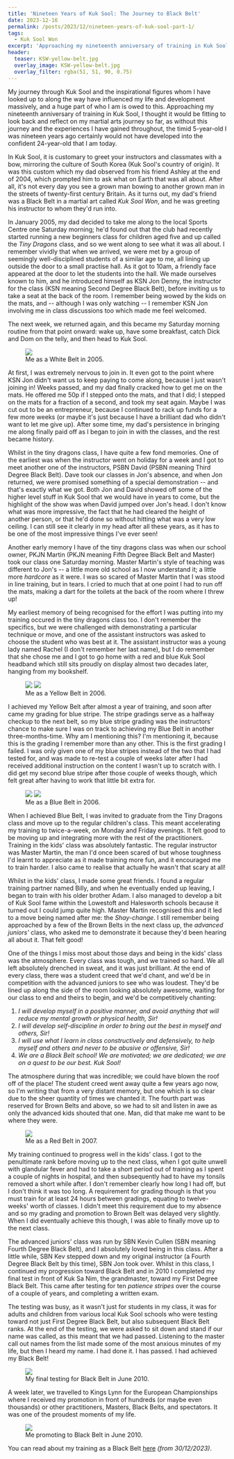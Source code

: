 ```yaml
---
title: 'Nineteen Years of Kuk Sool: The Journey to Black Belt'
date: 2023-12-16
permalink: /posts/2023/12/nineteen-years-of-kuk-sool-part-1/
tags:
  - Kuk Sool Won
excerpt: 'Approaching my nineteenth anniversary of training in Kuk Sool, I thought it would be fitting to look back and reflect on my martial arts journey so far. This post talks about my first five years of training, up to Black Belt.'
header:
  teaser: KSW-yellow-belt.jpg
  overlay_image: KSW-yellow-belt.jpg
  overlay_filter: rgba(51, 51, 90, 0.75)
---
```

My journey through Kuk Sool and the inspirational figures whom I have looked up to along the way have influenced my life and development massively, and a huge part of who I am is owed to this. Approaching my nineteenth anniversary of training in Kuk Sool, I thought it would be fitting to look back and reflect on my martial arts journey so far, as without this journey and the experiences I have gained throughout, the timid 5-year-old I was nineteen years ago certainly would not have developed into the confident 24-year-old that I am today.

In Kuk Sool, it is customary to greet your instructors and classmates with a bow, mirroring the culture of South Korea (Kuk Sool's country of origin). It was this custom which my dad observed from his friend Ashley at the end of 2004, which prompted him to ask what on Earth that was all about. After all, it's not every day you see a grown man bowing to another grown man in the streets of twenty-first century Britain. As it turns out, my dad's friend was a Black Belt in a martial art called *Kuk Sool Won*, and he was greeting his instructor to whom they'd run into.

In January 2005, my dad decided to take me along to the local Sports Centre one Saturday morning; he'd found out that the club had recently started running a new beginners class for children aged five and up called the *Tiny Dragons* class, and so we went along to see what it was all about. I remember vividly that when we arrived, we were met by a group of seemingly well-disciplined students of a similar age to me, all lining up outside the door to a small practise hall. As it got to 10am, a friendly face appeared at the door to let the students into the hall. We made ourselves known to him, and he introduced himself as KSN Jon Denny, the instructor for the class (KSN meaning Second Degree Black Belt), before inviting us to take a seat at the back of the room. I remember being wowed by the kids on the mats, and -- although I was only watching -- I remember KSN Jon involving me in class discussions too which made me feel welcomed.

The next week, we returned again, and this became my Saturday morning routine from that point onward: wake up, have some breakfast, catch Dick and Dom on the telly, and then head to Kuk Sool. 

<figure>
	<a href="/images/KSW-White-Belt.JPG"><img src="/images/KSW-White-Belt.JPG"></a>
	<figcaption>Me as a White Belt in 2005.</figcaption>
</figure>

At first, I was extremely nervous to join in. It even got to the point where KSN Jon didn't want us to keep paying to come along, because I just wasn't joining in! Weeks passed, and my dad finally cracked how to get me on the mats. He offered me 50p if I stepped onto the mats, and that I did; I stepped on the mats for a fraction of a second, and took my seat again. Maybe I was cut out to be an entrepreneur, because I continued to rack up funds for a few more weeks (or maybe it's just because I have a brilliant dad who didn't want to let me give up). After some time, my dad's persistence in bringing me along finally paid off as I began to join in with the classes, and the rest became history.

Whilst in the tiny dragons class, I have quite a few fond memories. One of the earliest was when the instructor went on holiday for a week and I got to meet another one of the instructors, PSBN David (PSBN meaning Third Degree Black Belt). Dave took our classes in Jon's absence, and when Jon returned, we were promised something of a special demonstration -- and that's exactly what we got. Both Jon and David showed off some of the higher level stuff in Kuk Sool that we would have in years to come, but the highlight of the show was when David jumped over Jon's head. I don't know what was more impressive, the fact that he had cleared the height of another person, or that he'd done so without hitting what was a very low ceiling. I can still see it clearly in my head after all these years, as it has to be one of the most impressive things I've ever seen!

Another early memory I have of the tiny dragons class was when our school owner, PKJN Martin (PKJN meaning Fifth Degree Black Belt and Master) took our class one Saturday morning. Master Martin's style of teaching was different to Jon's -- a little more old school as I now understand it; a little more *hardcore* as it were. I was so scared of Master Martin that I was stood in line training, but in tears. I cried to much that at one point I had to run off the mats, making a dart for the toilets at the back of the room where I threw up!

My earliest memory of being recognised for the effort I was putting into my training occured in the tiny dragons class too. I don't remember the specifics, but we were challenged with demonstrating a particular technique or move, and one of the assistant instructors was asked to choose the student who was best at it. The assistant instructor was a young lady named Rachel (I don't remember her last name), but I do remember that she chose me and I got to go home with a red and blue Kuk Sool headband which still sits proudly on display almost two decades later, hanging from my bookshelf.

<figure class="half">
	<a href="/images/KSW-yellow-belt.jpg"><img src="/images/KSW-yellow-belt-square.jpg"></a>
	<a href="/images/KSW-Kuk-Sa-Nim-1.jpg"><img src="/images/KSW-Kuk-Sa-Nim-1.jpg"></a>
	<figcaption>Me as a Yellow Belt in 2006.</figcaption>
</figure>

I achieved my Yellow Belt after almost a year of training, and soon after came my grading for blue stripe. The stripe gradings serve as a halfway checkup to the next belt, so my blue stripe grading was the instructors' chance to make sure I was on track to achieving my Blue Belt in another three-months-time. Why am I mentioning this? I'm mentioning it, because this is the grading I remember more than any other. This is the first grading I failed. I was only given one of my blue stripes instead of the two that I had tested for, and was made to re-test a couple of weeks later after I had received additional instruction on the content I wasn't up to scratch with. I did get my second blue stripe after those couple of weeks though, which felt great after having to work that little bit extra for.

<figure class="half">
	<a href="/images/KSW-Blue-Belt.jpg"><img src="/images/KSW-Blue-Belt.jpg"></a>
	<a href="/images/KSW-Blue-Belt-2.jpg"><img src="/images/KSW-Blue-Belt-2.jpg"></a>
	<figcaption>Me as a Blue Belt in 2006.</figcaption>
</figure>

When I achieved Blue Belt, I was invited to graduate from the Tiny Dragons class and move up to the regular children's class. This meant accelerating my training to twice-a-week, on Monday and Friday evenings. It felt good to be moving up and integrating more with the rest of the practitioners. Training in the kids' class was absolutely fantastic. The regular instructor was Master Martin, the man I'd once been scared of but whose toughness I'd learnt to appreciate as it made training more fun, and it encouraged me to train harder. I also came to realise that actually he wasn't that scary at all!

Whilst in the kids' class, I made some great friends. I found a regular training partner named Billy, and when he eventually ended up leaving, I began to train with his older brother Adam. I also managed to develop a bit of Kuk Sool fame within the Lowestoft and Halesworth schools because it turned out I could jump quite high. Master Martin recognised this and it led to a move being named after me: the *Shay-change*. I still remember being approached by a few of the Brown Belts in the next class up, the *advanced juniors'* class, who asked me to demonstrate it because they'd been hearing all about it. That felt good!

One of the things I miss most about those days and being in the kids' class was the atmosphere. Every class was tough, and we trained so hard. We all left absolutely drenched in sweat, and it was just brilliant. At the end of every class, there was a student creed that we'd chant, and we'd be in competition with the advanced juniors to see who was loudest. They'd be lined up along the side of the room looking absolutely awesome, waiting for our class to end and theirs to begin, and we'd be competitively chanting:

1. *I will develop myself in a positive manner, and avoid anything that will reduce my mental growth or physical health, Sir!*
2. *I will develop self-discipline in order to bring out the best in myself and others, Sir!*
3. *I will use what I learn in class constructively and defensively, to help myself and others and never to be abusive or offensive, Sir!*
4. *We are a Black Belt school! We are motivated; we are dedicated; we are on a quest to be our best. Kuk Sool!*

The atmosphere during that was incredible; we could have blown the roof off of the place! The student creed went away quite a few years ago now, so I'm writing that from a very distant memory, but one which is so clear due to the sheer quantity of times we chanted it. The fourth part was reserved for Brown Belts and above, so we had to sit and listen in awe as only the advanced kids shouted that one. Man, did that make me want to be where they were.

<figure>
	<a href="/images/KSW-Red-Belt.jpg"><img src="/images/KSW-Red-Belt.jpg"></a>
	<figcaption>Me as a Red Belt in 2007.</figcaption>
</figure>

My training continued to progress well in the kids' class. I got to the penultimate rank before moving up to the next class, when I got quite unwell with glandular fever and had to take a short period out of training as I spent a couple of nights in hospital, and then subsequently had to have my tonsils removed a short while after. I don't remember clearly how long I had off, but I don't think it was too long. A requirement for grading though is that you must train for at least 24 hours between gradings, equating to twelve-weeks' worth of classes. I didn't meet this requirement due to my absence and so my grading and promotion to Brown Belt was delayed very slightly. When I did eventually achieve this though, I was able to finally move up to the next class.

The advanced juniors' class was run by SBN Kevin Cullen (SBN meaning Fourth Degree Black Belt), and I absolutely loved being in this class. After a little while, SBN Kev stepped down and my original instructor (a Fourth Degree Black Belt by this time), SBN Jon took over. Whilst in this class, I continued my progression toward Black Belt and in 2010 I completed my final test in front of Kuk Sa Nim, the grandmaster, toward my First Degree Black Belt. This came after testing for ten *patience stripes* over the course of a couple of years, and completing a written exam. 

The testing was busy, as it wasn't just for students in my class, it was for adults and children from various local Kuk Sool schools who were testing toward not just First Degree Black Belt, but also subsequent Black Belt ranks. At the end of the testing, we were asked to sit down and stand if our name was called, as this meant that we had passed. Listening to the master call out names from the list made some of the most anxious minutes of my life, but then I heard my name. I had done it. I has passed. I had achieved my Black Belt!

<figure>
	<a href="/images/KSW-Black-Belt-Grading.jpg"><img src="/images/KSW-Black-Belt-Grading.jpg"></a>
	<figcaption>My final testing for Black Belt in June 2010.</figcaption>
</figure>

A week later, we travelled to Kings Lynn for the European Championships where I received my promotion in front of hundreds (or maybe even thousands) or other practitioners, Masters, Black Belts, and spectators. It was one of the proudest moments of my life. 

<figure>
	<a href="/images/KSW-Black-Belt.JPG"><img src="/images/KSW-Black-Belt.JPG"></a>
	<figcaption>Me promoting to Black Belt in June 2010.</figcaption>
</figure>

You can read about my training as a Black Belt [here](/posts/2023/12/nineteen-years-of-kuk-sool-part-2/) *(from 30/12/2023)*.